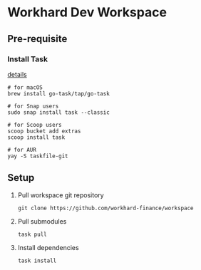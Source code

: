 # Workhard Dev Workspace

## Pre-requisite

### Install Task

[details](https://taskfile.dev/#/installation?id=package-managers)

```.shell
# for macOS
brew install go-task/tap/go-task

# for Snap users
sudo snap install task --classic

# for Scoop users
scoop bucket add extras
scoop install task

# for AUR
yay -S taskfile-git
```

## Setup

1. Pull workspace git repository
    ```shell
    git clone https://github.com/workhard-finance/workspace
    ```
1. Pull submodules
    ```
    task pull
    ```
1. Install dependencies
    ```
    task install
    ```